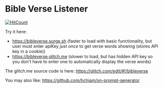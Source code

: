 # Bible Verse Listener

[![HitCount](http://hits.dwyl.com/hchiam/bible-verse-listener.svg)](http://hits.dwyl.com/hchiam/bible-verse-listener)

Try it here:
- https://bibleverse.surge.sh (faster to load with basic functionality, but user must enter apiKey _just once_ to get verse words showing (stores API key in a cookie))
- https://bibleverse.glitch.me (slower to load, but has hidden API key so you don't have to enter one to automatically display the verse words)

The glitch.me source code is here: https://glitch.com/edit/#!/bibleverse

You may also like: https://github.com/hchiam/sn-prompt-generator
